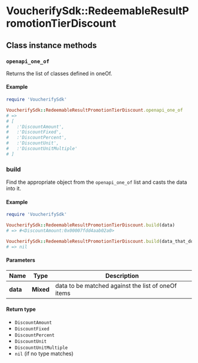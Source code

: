 # VoucherifySdk::RedeemableResultPromotionTierDiscount

## Class instance methods

### `openapi_one_of`

Returns the list of classes defined in oneOf.

#### Example

```ruby
require 'VoucherifySdk'

VoucherifySdk::RedeemableResultPromotionTierDiscount.openapi_one_of
# =>
# [
#   :'DiscountAmount',
#   :'DiscountFixed',
#   :'DiscountPercent',
#   :'DiscountUnit',
#   :'DiscountUnitMultiple'
# ]
```

### build

Find the appropriate object from the `openapi_one_of` list and casts the data into it.

#### Example

```ruby
require 'VoucherifySdk'

VoucherifySdk::RedeemableResultPromotionTierDiscount.build(data)
# => #<DiscountAmount:0x00007fdd4aab02a0>

VoucherifySdk::RedeemableResultPromotionTierDiscount.build(data_that_doesnt_match)
# => nil
```

#### Parameters

| Name | Type | Description |
| ---- | ---- | ----------- |
| **data** | **Mixed** | data to be matched against the list of oneOf items |

#### Return type

- `DiscountAmount`
- `DiscountFixed`
- `DiscountPercent`
- `DiscountUnit`
- `DiscountUnitMultiple`
- `nil` (if no type matches)

